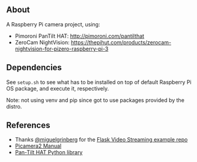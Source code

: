 ## About

A Raspberry Pi camera project, using:
* Pimoroni PanTilt HAT: http://pimoroni.com/pantilthat
* ZeroCam NightVision: https://thepihut.com/products/zerocam-nightvision-for-pizero-raspberry-pi-3

## Dependencies

See `setup.sh` to see what has to be installed on top of default Raspberry Pi OS package, and execute it, respectively.

Note: not using venv and pip since got to use packages provided by the distro.

## References

* Thanks [@miguelgrinberg](https://blog.miguelgrinberg.com/) for the [Flask Video Streaming example repo](https://github.com/miguelgrinberg/flask-video-streaming/)
* [Picamera2 Manual](https://datasheets.raspberrypi.com/camera/picamera2-manual.pdf)
* [Pan-Tilt HAT Python library](https://github.com/pimoroni/pantilt-hat)
